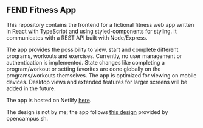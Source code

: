 ## FEND Fitness App

This repository contains the frontend for a fictional fitness web app written in React with TypeScript and using styled-components for styling. It communicates with a REST API built with Node/Express.

The app provides the possibility to view, start and complete different programs, workouts and exercises. 
Currently, no user management or authentication is implemented. State changes like completing a program/workout or setting favorites are done globally on the programs/workouts themselves.
The app is optimized for viewing on mobile devices. Desktop views and extended features for larger screens will be added in the future.

The app is hosted on Netlify [here](https://jolly-lewin-397b5d.netlify.app).

The design is not by me; the app follows [this design](https://www.figma.com/file/2YC8FSI19T9VJqCtOCyTRL/FEND-App?node-id=0%3A1) provided by opencampus.sh.
